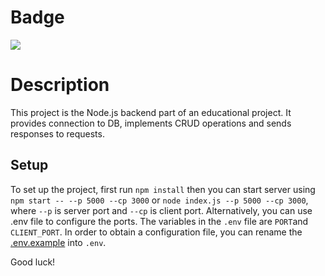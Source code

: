 # Badge
![](https://github.com/iaremchuk/node_back_end/actions/workflows/npm-publish.yml/badge.svg)


# Description
This project is the Node.js backend part of an educational  project. It provides connection to DB, implements CRUD operations and sends responses to requests. 
## Setup
To set up the project, first run `npm install` then you can start server using `npm start -- --p 5000 --cp 3000` or `node index.js --p 5000 --cp 3000`, where `--p` is server port and `--cp` is client port. Alternatively, you can use .env file to configure the ports. The variables in the `.env` file are `PORT`and `CLIENT_PORT`. In order to obtain a configuration file, you can rename the [.env.example](./.env.example) into `.env`. 

Good luck!
